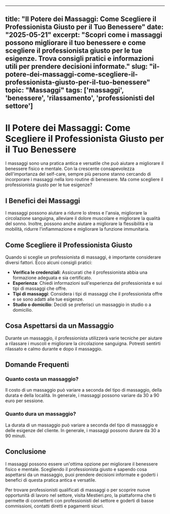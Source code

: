 
---
title: "Il Potere dei Massaggi: Come Scegliere il Professionista Giusto per il Tuo Benessere"
date: "2025-05-21"
excerpt: "Scopri come i massaggi possono migliorare il tuo benessere e come scegliere il professionista giusto per le tue esigenze. Trova consigli pratici e informazioni utili per prendere decisioni informate."
slug: "il-potere-dei-massaggi-come-scegliere-il-professionista-giusto-per-il-tuo-benessere"
topic: "Massaggi"
tags: ['massaggi', 'benessere', 'rilassamento', 'professionisti del settore']
---

# Il Potere dei Massaggi: Come Scegliere il Professionista Giusto per il Tuo Benessere

I massaggi sono una pratica antica e versatile che può aiutare a migliorare il benessere fisico e mentale. Con la crescente consapevolezza dell'importanza del self-care, sempre più persone stanno cercando di incorporare i massaggi nella loro routine di benessere. Ma come scegliere il professionista giusto per le tue esigenze?

## I Benefici dei Massaggi

I massaggi possono aiutare a ridurre lo stress e l'ansia, migliorare la circolazione sanguigna, alleviare il dolore muscolare e migliorare la qualità del sonno. Inoltre, possono anche aiutare a migliorare la flessibilità e la mobilità, ridurre l'infiammazione e migliorare la funzione immunitaria.

## Come Scegliere il Professionista Giusto

Quando si sceglie un professionista di massaggi, è importante considerare diversi fattori. Ecco alcuni consigli pratici:

*   **Verifica le credenziali**: Assicurati che il professionista abbia una formazione adeguata e sia certificato.
*   **Esperienza**: Chiedi informazioni sull'esperienza del professionista e sui tipi di massaggi che offre.
*   **Tipi di massaggi**: Considera i tipi di massaggi che il professionista offre e se sono adatti alle tue esigenze.
*   **Studio o domicilio**: Decidi se preferisci un massaggio in studio o a domicilio.

## Cosa Aspettarsi da un Massaggio

Durante un massaggio, il professionista utilizzerà varie tecniche per aiutare a rilassare i muscoli e migliorare la circolazione sanguigna. Potresti sentirti rilassato e calmo durante e dopo il massaggio.

## Domande Frequenti

### Quanto costa un massaggio?

Il costo di un massaggio può variare a seconda del tipo di massaggio, della durata e della località. In generale, i massaggi possono variare da 30 a 90 euro per sessione.

### Quanto dura un massaggio?

La durata di un massaggio può variare a seconda del tipo di massaggio e delle esigenze del cliente. In generale, i massaggi possono durare da 30 a 90 minuti.

## Conclusione

I massaggi possono essere un'ottima opzione per migliorare il benessere fisico e mentale. Scegliendo il professionista giusto e sapendo cosa aspettarsi da un massaggio, puoi prendere decisioni informate e goderti i benefici di questa pratica antica e versatile.

Per trovare professionisti qualificati di massaggi o per scoprire nuove opportunità di lavoro nel settore, visita Mestieri.pro, la piattaforma che ti permette di connetterti con professionisti del settore e goderti di basse commissioni, contatti diretti e pagamenti sicuri.
